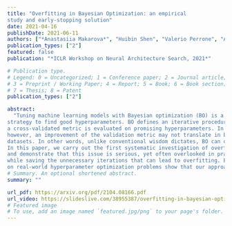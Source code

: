 ```yaml
---
title: "Overfitting in Bayesian Optimization: an empirical
study and early-stopping solution"
date: 2021-04-16
publishDate: 2021-06-11
authors: ["*Anastasiia Makarova*", "Huibin Shen", "Valerio Perrone", "Aaron Klein", "Jean Baptiste Faddoul", "Andreas Krause", "Matthias Seeger", "Cedric Archambeau"]
publication_types: ["2"]
featured: false
publication: "*ICLR Workshop on Neural Architecture Search, 2021*"

# Publication type.
# Legend: 0 = Uncategorized; 1 = Conference paper; 2 = Journal article;
# 3 = Preprint / Working Paper; 4 = Report; 5 = Book; 6 = Book section;
# 7 = Thesis; 8 = Patent
publication_types: ["2"]

abstract:
  "Tuning machine learning models with Bayesian optimization (BO) is a successful
strategy to find good hyperparameters. BO defines an iterative procedure where
a cross-validated metric is evaluated on promising hyperparameters. In practice,
however, an improvement of the validation metric may not translate in better predictive performance on a test set, especially when tuning models trained on small
datasets. In other words, unlike conventional wisdom dictates, BO can overfit.
In this paper, we carry out the first systematic investigation of overfitting in BO
and demonstrate that this issue is serious, yet often overlooked in practice. We propose a novel criterion to early stop BO, which aims to maintain the solution quality
while saving the unnecessary iterations that can lead to overfitting. Experiments
on real-world hyperparameter optimization problems show that our approach effectively meets these goals and is more adaptive comparing to baselines."
# Summary. An optional shortened abstract.
summary: ""

url_pdf: https://arxiv.org/pdf/2104.08166.pdf
url_video: https://slideslive.com/38955387/overfitting-in-bayesian-optimization-an-empirical-study-and-earlystopping-solution?ref=search
# Featured image
# To use, add an image named `featured.jpg/png` to your page's folder.
---
```

